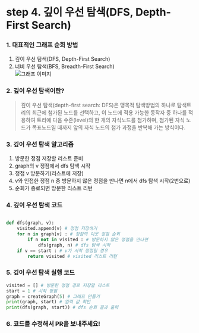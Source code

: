 # step 4. 깊이 우선 탐색(DFS, Depth-First Search)  
### 1. 대표적인 그래프 순회 방법
1. 깊이 우선 탐색(DFS, Depth-First Search)  
2. 너비 우선 탐색(BFS, Breadth-First Search)  
![그래프 이미지](https://t1.daumcdn.net/cfile/tistory/997C3C3E5BD01AF41D)  

### 2. 깊이 우선 탐색이란?
> 깊이 우선 탐색(depth-first search: DFS)은 맹목적 탐색방법의 하나로 탐색트리의 최근에 첨가된 노드를 선택하고, 이 노드에 적용 가능한 동작자 중 하나를 적용하여 트리에 다음 수준(level)의 한 개의 자식노드를 첨가하며, 첨가된 자식 노드가 목표노드일 때까지 앞의 자식 노드의 첨가 과정을 반복해 가는 방식이다.

### 3. 깊이 우선 탐색 알고리즘
1. 방문한 정점 저장할 리스트 준비
2. graph의 v 정점에서 dfs 탐색 시작
3. 정점 v 방문하기(리스트에 저장)
4. v와 인접한 정점 n 중 방문하지 않은 정점을 만나면 n에서 dfs 탐색 시작(2번으로)
5. 순회가 종료되면 방문한 리스트 리턴

### 4. 깊이 우선 탐색 코드
```python

def dfs(graph, v):
    visited.append(v) # 정점 저장하기
    for n in graph[v] : # 정점의 이웃 정점 순회
        if n not in visited : # 방문하지 않은 정점을 만나면
            dfs(graph, n) # dfs 탐색 시작
    if v == start : # v가 시작 정점일 경우
        return visited # visited 리스트 리턴
```

### 5. 깊이 우선 탐색 실행 코드
```python
visited = [] # 방문한 정점 경로 저장할 리스트
start = 1 # 시작 정점
graph = createGraph(5) # 그래프 만들기
print(graph, start) # 입력 값 확인
print(dfs(graph, start)) # dfs 순회 결과 출력
```

### 6. 코드를 수정해서 PR을 보내주세요!
